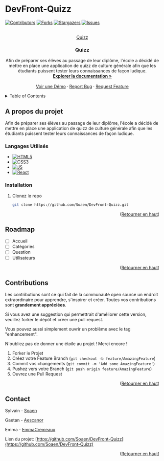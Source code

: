 # DevFront-Quizz

<!-- Improved compatibility of back to top link: See: https://github.com/othneildrew/Best-README-Template/pull/73 -->
<a name="readme-top"></a>
<!--
*** Thanks for checking out the Best-README-Template. If you have a suggestion
*** that would make this better, please fork the repo and create a pull request
*** or simply open an issue with the tag "enhancement".
*** Don't forget to give the project a star!
*** Thanks again! Now go create something AMAZING! :D
-->



<!-- PROJECT SHIELDS -->
<!--
*** I'm using markdown "reference style" links for readability.
*** Reference links are enclosed in brackets [ ] instead of parentheses ( ).
*** See the bottom of this document for the declaration of the reference variables
*** for contributors-url, forks-url, etc. This is an optional, concise syntax you may use.
*** https://www.markdownguide.org/basic-syntax/#reference-style-links
-->
[![Contributors][contributors-shield]][contributors-url]
[![Forks][forks-shield]][forks-url]
[![Stargazers][stars-shield]][stars-url]
[![Issues][issues-shield]][issues-url]



<!-- PROJECT LOGO -->
<br />
<div align="center">
  <a href="https://github.com/Soaen/DevFront-Quizz">
    Quizz
  </a>

<h3 align="center">Quizz</h3>

  <p align="center">
    Afin de préparer ses élèves au passage de leur diplôme, l'école a décidé de mettre en place une application de quizz de culture générale afin que les étudiants puissent tester leurs connaissances de façon ludique.
    <br />
    <a href="https://github.com/Soaen/DevFront-Quizz"><strong>Explorer la documentation »</strong></a>
    <br />
    <br />
    <a href="https://github.com/Soaen/DevFront-Quizz">Voir une Démo</a>
    ·
    <a href="https://github.com/Soaen/DevFront-Quizz/issues">Report Bug</a>
    ·
    <a href="https://github.com/Soaen/DevFront-Quizz/issues">Request Feature</a>
  </p>
</div>



<!-- TABLE OF CONTENTS -->
<details>
  <summary>Table of Contents</summary>
  <ol>
    <li>
      <a href="#a-propos-du-projet">A propos du projet</a>
    </li>
    <li><a href="#installation">Installation</a></li>
    <li><a href="#roadmap">Roadmap</a></li>
    <li><a href="#contributions">Contributions</a></li>
    <li><a href="#contact">Contact</a></li>
  </ol>
</details>



<!-- ABOUT THE PROJECT -->
## A propos du projet

Afin de préparer ses élèves au passage de leur diplôme, l'école a décidé de mettre en place une application de quizz de culture générale afin que les étudiants puissent tester leurs connaissances de façon ludique.


### Langages Utilisés

* [![HTML5][html.com]][html-url]
* [![CSS3][css.com]][css-url]
* [![JS][js.com]][js-url]
* [![React][react.com]][react-url]


### Installation

1. Clonez le repo
   ```sh
   git clone https://github.com/Soaen/DevFront-Quizz.git
   ```

<p align="right">(<a href="#readme-top">Retourner en haut</a>)</p>



<!-- ROADMAP -->
## Roadmap

- [ ] Accueil
- [ ] Catégories
- [ ] Question
- [ ] Utilisateurs

<p align="right">(<a href="#readme-top">Retourner en haut</a>)</p>



<!-- CONTRIBUTING -->
## Contributions

Les contributions sont ce qui fait de la communauté open source un endroit extraordinaire pour apprendre, s'inspirer et créer. Toutes vos contributions sont **grandement appréciées**.

Si vous avez une suggestion qui permettrait d'améliorer cette version, veuillez forker le dépôt et créer une pull request.

Vous pouvez aussi simplement ouvrir un problème avec le tag "enhancement".

N'oubliez pas de donner une étoile au projet ! Merci encore !


1. Forker le Projet
2. Créez votre Feature Branch (`git checkout -b feature/AmazingFeature`)
3. Commit vos changements (`git commit -m 'Add some AmazingFeature'`)
4. Pushez vers votre Branch (`git push origin feature/AmazingFeature`)
5. Ouvrez une Pull Request

<p align="right">(<a href="#readme-top">Retourner en haut</a>)</p>

<!-- CONTACT -->
## Contact

Sylvain - [Soaen](https://github.com/Soaen)

Gaetan - [Aescanor](https://github.com/Aescanor)

Emma - [EmmaCremeaux](https://github.com/EmmaCremeaux)

Lien du projet: [https://github.com/Soaen/DevFront-Quizz](https://github.com/Soaen/DevFront-Quizz)

<p align="right">(<a href="#readme-top">Retourner en haut</a>)</p>



<!-- MARKDOWN LINKS & IMAGES -->
<!-- https://www.markdownguide.org/basic-syntax/#reference-style-links -->
[contributors-shield]: https://img.shields.io/github/contributors/Soaen/DevFront-Quizz.svg?style=for-the-badge
[contributors-url]: https://github.com/Soaen/DevFront-Quizz/graphs/contributors
[forks-shield]: https://img.shields.io/github/forks/Soaen/DevFront-Quizz.svg?style=for-the-badge
[forks-url]: https://github.com/Soaen/DevFront-Quizz/network/members
[stars-shield]: https://img.shields.io/github/stars/Soaen/DevFront-Quizz.svg?style=for-the-badge
[stars-url]: https://github.com/Soaen/DevFront-Quizz/stargazers
[issues-shield]: https://img.shields.io/github/issues/Soaen/DevFront-Quizz.svg?style=for-the-badge
[issues-url]: https://github.com/Soaen/DevFront-Quizz/issues
[product-screenshot]: images/screenshot.png
[html.com]: https://img.shields.io/badge/html5-%23E34F26.svg?style=for-the-badge&logo=html5&logoColor=white
[html-url]: https://html.com/
[css.com]: https://img.shields.io/badge/css3-%231572B6.svg?style=for-the-badge&logo=css3&logoColor=white
[css-url]: https://www.w3.org/Style/CSS/
[sass.com]: https://img.shields.io/badge/SASS-hotpink.svg?style=for-the-badge&logo=SASS&logoColor=white
[sass-url]: https://sass-lang.com/
[react.com]: https://img.shields.io/badge/React-20232A?style=for-the-badge&logo=react&logoColor=61DAFB
[react-url]: https://fr.reactjs.org/
[js.com]: https://img.shields.io/badge/JavaScript-323330?style=for-the-badge&logo=javascript&logoColor=F7DF1E
[js-url]: https://developer.mozilla.org/fr/docs/Web/JavaScript
